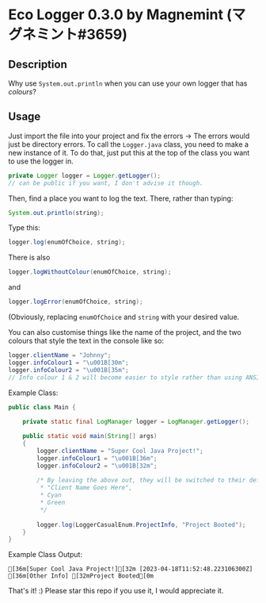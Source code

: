 # Eco Logger 0.3.0 by Magnemint (マグネミント#3659)

## Description

Why use `System.out.println` when you can use your own logger that has *colours*?

## Usage

Just import the file into your project and fix the errors -> The errors would just be directory errors.
To call the `Logger.java` class, you need to make a new instance of it. To do that, just put this at
the top of the class you want to use the logger in.

```java
private Logger logger = Logger.getLogger();
// can be public if you want, I don't advise it though.
```

Then, find a place you want to log the text. There, rather than typing:

```java
System.out.println(string);
```

Type this:

```java
logger.log(enumOfChoice, string);
```

There is also

```java
logger.logWithoutColour(enumOfChoice, string);
```

and

```java
logger.logError(enumOfChoice, string);
```

(Obviously, replacing `enumOfChoice` and `string` with your desired value.

You can also customise things like the name of the project, and the
two colours that style the text in the console like so:

```java
logger.clientName = "Johnny";
logger.infoColour1 = "\u001B[30m";
logger.infoColour2 = "\u001B[35m";
// Info colour 1 & 2 will become easier to style rather than using ANSI codes soon.
```

Example Class:

```java
public class Main {
	
	private static final LogManager logger = LogManager.getLogger();

	public static void main(String[] args)
	{
		logger.clientName = "Super Cool Java Project!";
		logger.infoColour1 = "\u001B[36m";
		logger.infoColour2 = "\u001B[32m";
		
		/* By leaving the above out, they will be switched to their default values of:
		 * "Client Name Goes Here",
		 * Cyan
		 * Green
		 */
		
		logger.log(LoggerCasualEnum.ProjectInfo, "Project Booted");
	}
}

```

Example Class Output:

`[36m[Super Cool Java Project!][32m [2023-04-18T11:52:48.223106300Z] [36m[Other Info] [32mProject Booted[0m
`

That's it! :) Please star this repo if you use it, I would appreciate it.
